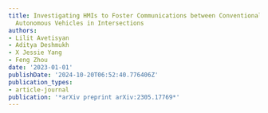 ```yaml
---
title: Investigating HMIs to Foster Communications between Conventional Vehicles and
  Autonomous Vehicles in Intersections
authors:
- Lilit Avetisyan
- Aditya Deshmukh
- X Jessie Yang
- Feng Zhou
date: '2023-01-01'
publishDate: '2024-10-20T06:52:40.776406Z'
publication_types:
- article-journal
publication: '*arXiv preprint arXiv:2305.17769*'
---
```

